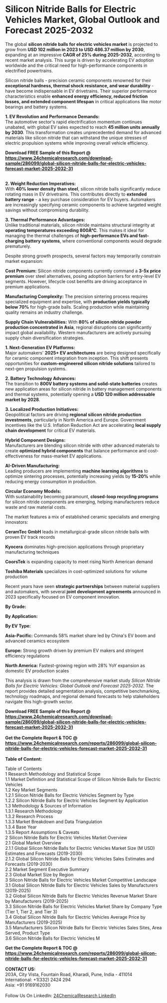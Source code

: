 <h1>Silicon Nitride Balls for Electric Vehicles Market, Global Outlook and Forecast 2025-2032</h1><p>The global <strong>silicon nitride balls for electric vehicles market</strong> is projected to grow from <strong>USD 102 million in 2023 to USD 486.37 million by 2030</strong>, expanding at an impressive <strong>CAGR of 25% during 2025-2032</strong>, according to recent market analysis. This surge is driven by accelerating EV adoption worldwide and the critical need for high-performance components in electrified powertrains.</p><p>Silicon nitride balls - precision ceramic components renowned for their <strong>exceptional hardness, thermal shock resistance, and wear durability</strong> - have become indispensable in EV drivetrains. Their superior performance characteristics enable <strong>enhanced energy efficiency, reduced friction losses, and extended component lifespan</strong> in critical applications like motor bearings and battery systems.</p><p><strong>1. EV Revolution and Performance Demands:</strong><br>
The automotive sector's rapid electrification momentum continues unabated, with global EV sales expected to reach <strong>45 million units annually by 2030</strong>. This transformation creates unprecedented demand for advanced materials like silicon nitride that can withstand the unique stresses of electric propulsion systems while improving overall vehicle efficiency.</p><div><b>Download FREE Sample of this Report @ 
            <a href="https://www.24chemicalresearch.com/download-sample/286099/global-silicon-nitride-balls-for-electric-vehicles-forecast-market-2025-2032-31">
            https://www.24chemicalresearch.com/download-sample/286099/global-silicon-nitride-balls-for-electric-vehicles-forecast-market-2025-2032-31</a></b></div><br><p><strong>2. Weight Reduction Imperatives:</strong><br>
With <strong>40% lower density than steel</strong>, silicon nitride balls significantly reduce rotating mass in EV drivetrains. This contributes directly to <strong>extended battery range</strong> - a key purchase consideration for EV buyers. Automakers are increasingly specifying ceramic components to achieve targeted weight savings without compromising durability.</p><p><strong>3. Thermal Performance Advantages:</strong><br>
Unlike traditional materials, silicon nitride maintains structural integrity at <strong>operating temperatures exceeding 800Â°C</strong>. This makes it ideal for managing the thermal challenges of <strong>high-performance EVs and fast-charging battery systems</strong>, where conventional components would degrade prematurely.</p><p>Despite strong growth prospects, several factors may temporarily constrain market expansion:</p><p><strong>Cost Premium:</strong> Silicon nitride components currently command a <strong>3-5x price premium</strong> over steel alternatives, posing adoption barriers for entry-level EV segments. However, lifecycle cost benefits are driving acceptance in premium applications.</p><p><strong>Manufacturing Complexity:</strong> The precision sintering process requires specialized equipment and expertise, with <strong>production yields typically below 70%</strong> for high-grade balls. Scaling production while maintaining quality remains an industry challenge.</p><p><strong>Supply Chain Vulnerabilities:</strong> With <strong>80% of silicon nitride powder production concentrated in Asia</strong>, regional disruptions can significantly impact global availability. Western manufacturers are actively pursuing supply chain diversification strategies.</p><p><strong>1. Next-Generation EV Platforms:</strong><br>
Major automakers' <strong>2025+ EV architectures</strong> are being designed specifically for ceramic component integration from inception. This shift presents opportunities for <strong>custom-engineered silicon nitride solutions</strong> tailored to next-gen propulsion systems.</p><p><strong>2. Battery Technology Advances:</strong><br>
The transition to <strong>800V battery systems and solid-state batteries</strong> creates new application areas for silicon nitride in battery management components and thermal systems, potentially opening a <strong>USD 120 million addressable market by 2028</strong>.</p><p><strong>3. Localized Production Initiatives:</strong><br>
Geopolitical factors are driving <strong>regional silicon nitride production investments</strong>, particularly in North America and Europe. Government incentives like the U.S. Inflation Reduction Act are accelerating <strong>local supply chain development</strong> for critical EV materials.</p><p><strong>Hybrid Component Designs:</strong><br>
	Manufacturers are blending silicon nitride with other advanced materials to create <strong>optimized hybrid components</strong> that balance performance and cost-effectiveness for mass-market EV applications.</p><p><strong>AI-Driven Manufacturing:</strong><br>
	Leading producers are implementing <strong>machine learning algorithms</strong> to optimize sintering processes, potentially increasing yields by <strong>15-20%</strong> while reducing energy consumption in production.</p><p><strong>Circular Economy Models:</strong><br>
	With sustainability becoming paramount, <strong>closed-loop recycling programs</strong> for silicon nitride components are emerging, helping manufacturers reduce waste and raw material costs.</p><p>The market features a mix of established ceramic specialists and emerging innovators:</p><p><strong>CeramTec GmbH</strong> leads in metallurgical-grade silicon nitride balls with proven EV track records</p><p><strong>Kyocera</strong> dominates high-precision applications through proprietary manufacturing techniques</p><p><strong>CoorsTek</strong> is expanding capacity to meet rising North American demand</p><p><strong>Toshiba Materials</strong> specializes in cost-optimized solutions for volume production</p><p>Recent years have seen <strong>strategic partnerships</strong> between material suppliers and automakers, with several <strong>joint development agreements</strong> announced in 2023 specifically focused on EV component innovation.</p><p><strong>By Grade:</strong></p><p><strong>By Application:</strong></p><p><strong>By EV Type:</strong></p><p><strong>Asia-Pacific:</strong> Commands 58% market share led by China's EV boom and advanced ceramics ecosystem</p><p><strong>Europe:</strong> Strong growth driven by premium EV makers and stringent efficiency regulations</p><p><strong>North America:</strong> Fastest-growing region with 28% YoY expansion as domestic EV production scales</p><p>This analysis is drawn from the comprehensive market study <em>Silicon Nitride Balls for Electric Vehicles: Global Outlook and Forecast 2025-2032</em>. The report provides detailed segmentation analysis, competitive benchmarking, technology roadmaps, and regional demand forecasts to help stakeholders navigate this high-growth sector.</p><div><b>Download FREE Sample of this Report @ 
            <a href="https://www.24chemicalresearch.com/download-sample/286099/global-silicon-nitride-balls-for-electric-vehicles-forecast-market-2025-2032-31">
            https://www.24chemicalresearch.com/download-sample/286099/global-silicon-nitride-balls-for-electric-vehicles-forecast-market-2025-2032-31</a></b></div><br><div><b>Get the Complete Report & TOC @ 
            <a href="https://www.24chemicalresearch.com/reports/286099/global-silicon-nitride-balls-for-electric-vehicles-forecast-market-2025-2032-31">
            https://www.24chemicalresearch.com/reports/286099/global-silicon-nitride-balls-for-electric-vehicles-forecast-market-2025-2032-31</a></b></div><br>
            <b>Table of Content:</b><p>Table of Contents<br />
1 Research Methodology and Statistical Scope<br />
1.1 Market Definition and Statistical Scope of Silicon Nitride Balls for Electric Vehicles<br />
1.2 Key Market Segments<br />
1.2.1 Silicon Nitride Balls for Electric Vehicles Segment by Type<br />
1.2.2 Silicon Nitride Balls for Electric Vehicles Segment by Application<br />
1.3 Methodology & Sources of Information<br />
1.3.1 Research Methodology<br />
1.3.2 Research Process<br />
1.3.3 Market Breakdown and Data Triangulation<br />
1.3.4 Base Year<br />
1.3.5 Report Assumptions & Caveats<br />
2 Silicon Nitride Balls for Electric Vehicles Market Overview<br />
2.1 Global Market Overview<br />
2.1.1 Global Silicon Nitride Balls for Electric Vehicles Market Size (M USD) Estimates and Forecasts (2019-2030)<br />
2.1.2 Global Silicon Nitride Balls for Electric Vehicles Sales Estimates and Forecasts (2019-2030)<br />
2.2 Market Segment Executive Summary<br />
2.3 Global Market Size by Region<br />
3 Silicon Nitride Balls for Electric Vehicles Market Competitive Landscape<br />
3.1 Global Silicon Nitride Balls for Electric Vehicles Sales by Manufacturers (2019-2025)<br />
3.2 Global Silicon Nitride Balls for Electric Vehicles Revenue Market Share by Manufacturers (2019-2025)<br />
3.3 Silicon Nitride Balls for Electric Vehicles Market Share by Company Type (Tier 1, Tier 2, and Tier 3)<br />
3.4 Global Silicon Nitride Balls for Electric Vehicles Average Price by Manufacturers (2019-2025)<br />
3.5 Manufacturers Silicon Nitride Balls for Electric Vehicles Sales Sites, Area Served, Product Type<br />
3.6 Silicon Nitride Balls for Electric Vehicles M</p><div><b>Get the Complete Report & TOC @ 
            <a href="https://www.24chemicalresearch.com/reports/286099/global-silicon-nitride-balls-for-electric-vehicles-forecast-market-2025-2032-31">
            https://www.24chemicalresearch.com/reports/286099/global-silicon-nitride-balls-for-electric-vehicles-forecast-market-2025-2032-31</a></b></div><br><b>CONTACT US:</b><br>
            203A, City Vista, Fountain Road, Kharadi, Pune, India - 411014<br>
            International: +1(332) 2424 294<br>
            Asia: +91 9169162030 <br><br>
            Follow Us On LinkedIn: <a href="https://www.linkedin.com/company/24chemicalresearch/">24ChemicalResearch LinkedIn</a>